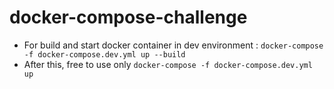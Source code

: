 # docker-compose-challenge

- For build and start docker container in dev environment : `docker-compose -f docker-compose.dev.yml up --build`  
- After this, free to use only `docker-compose -f docker-compose.dev.yml up`
